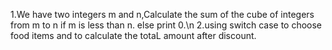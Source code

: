 1.We have two integers m and n,Calculate the sum of the cube of integers from m to n if m is less than n. else print 0.\n
2.using switch case to choose food items and to calculate the totaL amount after discount.
